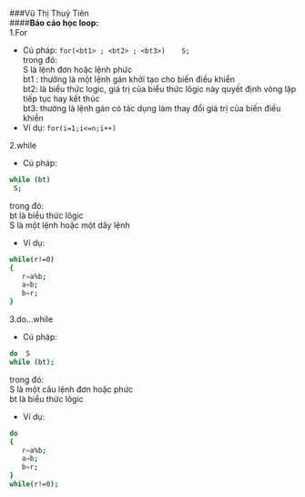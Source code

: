 ###Vũ Thị Thuỷ Tiên  
####**Báo cáo học loop:**  
1.For  
- Cú pháp: `for(<bt1> ; <bt2> ; <bt3>)    S;`  
trong đó:  
S là lệnh đơn hoặc lệnh phức  
bt1 : thường là một lệnh gán khởi tạo cho biến điều
khiển  
bt2: là biểu thức logic, giá trị của biểu thức lôgic
này quyết định vòng lặp tiếp tục hay kết thúc  
bt3: thường là lệnh gán có tác dụng làm thay đổi
giá trị của biến điều khiển
- Ví dụ: `for(i=1;i<=n;i++)`  

2.while  
- Cú pháp: 
```sh
while (bt)  
 S;
```  
trong đó:  
bt là biểu thức lôgic  
S là một lệnh hoặc một dãy lệnh
- Ví dụ: 
```sh
while(r!=0)
{
   r=a%b;
   a=b;
   b=r;
}
```  
3.do...while  
- Cú pháp: 
```sh
do  S
while (bt);
```
trong đó:  
S là một câu lệnh đơn hoặc phức  
bt là biểu thức lôgic
- Ví dụ: 
```sh
do  
{
   r=a%b;
   a=b;
   b=r;
}
while(r!=0);
```
